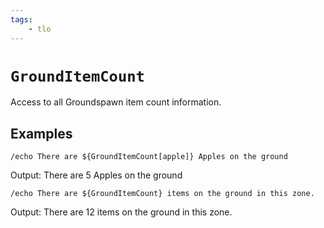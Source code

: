 ```yaml
---
tags:
    - tlo
---
```

# `GroundItemCount`

Access to all Groundspawn item count information.

## Examples

`/echo There are ${GroundItemCount[apple]} Apples on the ground`

Output: There are 5 Apples on the ground

`/echo There are ${GroundItemCount} items on the ground in this zone.`

Output: There are 12 items on the ground in this zone.
